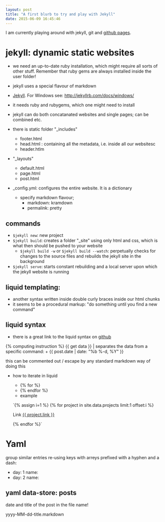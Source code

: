 ```yaml
---
layout: post
title: "A first blurb to try and play with Jekyll"
date: 2015-06-09 16:45:46 
---
```

I am currently playing around with jekyll, git and [github pages](https://www.github.com).

# jekyll: dynamic static websites

- we need an up-to-date ruby installation, which might require all sorts of other stuff. Remember that ruby gems are always installed inside the user folder!

- jekyll uses a special flavour of markdown
- [Jekyll](http://jekyllrb.com/). For Windows see: http://jekyllrb.com/docs/windows/ 
- it needs ruby and rubygems, which one might need to install
- jekyll can do both concatanated websites and single pages; can be combined etc. 

- there is static folder "_includes"
	+ footer.html
	+ head.html : containing all the metadata, i.e. <head></head> inside all our websitesc
	+ header.htlm
- "_layouts"
	+ default.html
	+ page.html
	+ post.html

- _config.yml: configures the entire website. It is a dictionary
	+ specify markdown flavour;
		* markdown: kramdown
		* permalink: pretty

## commands

- `$jekyll new`: new project
- `$jekyll build`: creates a folder "_site" using only html and css, which is what then should be pushed to your website
    + `$jekyll build -w` or `$jekyll build --watch`: perpetually checks for changes to the source files and rebuilds the jekyll site in the background
- `$jekyll serve`: starts constant rebuilding and a local server upon which the jekyll website is running


## liquid templating:

- another syntax written inside double curly braces inside our html chunks
- it seems to be a procedural markup: "do something until you find a new command"

## liquid syntax

- there is a great link to the liquid syntax on [github](https://github.com/Shopify/liquid/wiki/Liquid-for-Designers)

{% computing instruction %}
{{ get data }}
| separates the data from a specific command:
    + {{ post.date | date: "%b %-d, %Y" }}

this can be commented out / escape by any standard markdown way of doing this

- how to iterate in liquid
    + {% for %}
    + {% endfor %}
    + example 

    `{% assign i=1 %}
    {% for project in site.data.projects limit:1 offset:i %}
    <p>Link <a href="{{ project.link }}">{{ project.link }}</a></p>
    {% endfor %}`

# Yaml

group similar entries re-using keys with arreys prefixed with a hyphen and a dash:

- day: 1
  name: 
- day: 2
  name:

## yaml data-store: posts

date and title of the post in the file name!

yyyy-MM-dd-title.markdown

